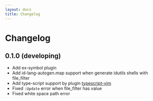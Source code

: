 ```yaml
---
layout: docs
title: Changelog
---
```


# Changelog

## 0.1.0 (developing)

- Add ex-symbol plugin
- Add id-lang-autogen.map support when generate idutils shells with file_filter
- Add type-script support by plugin [typescript-vim](https://github.com/leafgarland/typescript-vim)
- Fixed `:Update` error when file_filter has value
- Fixed white space path error


